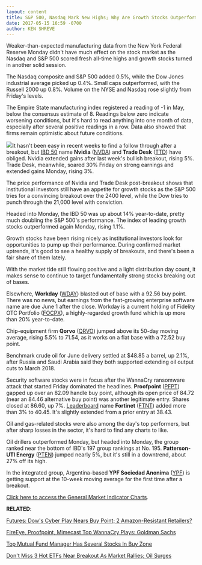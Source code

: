 ```yaml
---
layout: content
title: S&P 500, Nasdaq Mark New Highs; Why Are Growth Stocks Outperforming?
date: 2017-05-15 16:59 -0700
author: KEN SHREVE
---
```








 Weaker-than-expected manufacturing data from the New York Federal Reserve Monday didn't have much effect on the stock market as the Nasdaq and S&P 500 scored fresh all-time highs and growth stocks turned in another solid session.


The Nasdaq composite and S&P 500 added 0.5%, while the Dow Jones industrial average picked up 0.4%. Small caps outperformed, with the Russell 2000 up 0.8%. Volume on the NYSE and Nasdaq rose slightly from Friday's levels.


The Empire State manufacturing index registered a reading of -1 in May, below the consensus estimate of 8. Readings below zero indicate worsening conditions, but it's hard to read anything into one month of data, especially after several positive readings in a row. Data also showed that firms remain optimistic about future conditions.


![](https://www.investors.com/wp-content/uploads/2017/05/MP051517-177x300.png)It hasn't been easy in recent weeks to find a follow through after a breakout, but [IBD 50](https://www.investors.com/stock-lists/ibd-50/ibd-50-performance/) name **Nvidia** ([NVDA](https://research.investors.com/quote.aspx?symbol=NVDA)) and **Trade Desk** ([TTD](https://research.investors.com/quote.aspx?symbol=TTD)) have obliged. Nvidia extended gains after last week's bullish breakout, rising 5%. Trade Desk, meanwhile, soared 30% Friday on strong earnings and extended gains Monday, rising 3%.


The price performance of Nvidia and Trade Desk post-breakout shows that institutional investors still have an appetite for growth stocks as the S&P 500 tries for a convincing breakout over the 2400 level, while the Dow tries to punch through the 21,000 level with conviction.


Headed into Monday, the IBD 50 was up about 14% year-to-date, pretty much doubling the S&P 500's performance. The index of leading growth stocks outperformed again Monday, rising 1.1%.


Growth stocks have been rising nicely as institutional investors look for opportunities to pump up their performance. During confirmed market uptrends, it's good to see a healthy supply of breakouts, and there's been a fair share of them lately.


With the market tide still flowing positive and a light distribution day count, it makes sense to continue to target fundamentally strong stocks breaking out of bases.


Elsewhere, **Workday** ([WDAY](https://research.investors.com/quote.aspx?symbol=WDAY)) blasted out of base with a 92.56 buy point. There was no news, but earnings from the fast-growing enterprise software name are due June 1 after the close. Workday is a current holding of Fidelity OTC Portfolio ([FOCPX](https://research.investors.com/quote.aspx?symbol=FOCPX)), a highly-regarded growth fund which is up more than 20% year-to-date.


Chip-equipment firm **Qorvo** ([QRVO](https://research.investors.com/quote.aspx?symbol=QRVO)) jumped above its 50-day moving average, rising 5.5% to 71.54, as it works on a flat base with a 72.52 buy point.


Benchmark crude oil for June delivery settled at $48.85 a barrel, up 2.1%, after Russia and Saudi Arabia said they both supported extending oil output cuts to March 2018.


Security software stocks were in focus after the WannaCry ransomware attack that started Friday dominated the headlines. **Proofpoint** ([PFPT](https://research.investors.com/quote.aspx?symbol=PFPT)) gapped up over an 82.09 handle buy point, although its open price of 84.72 (near an 84.46 alternative buy point) was another legitimate entry. Shares closed at 86.60, up 7%. [Leaderboard](https://www.investors.com/leaderboard) name **Fortinet** ([FTNT](https://research.investors.com/quote.aspx?symbol=FTNT)) added more than 3% to 40.45. It's slightly extended from a prior entry at 38.43.


Oil and gas-related stocks were also among the day's top performers, but after sharp losses in the sector, it's hard to find any charts to like.


Oil drillers outperformed Monday, but headed into Monday, the group ranked near the bottom of IBD's 197 group rankings at No. 195. **Patterson-UTI Energy** ([PTEN](https://research.investors.com/quote.aspx?symbol=PTEN)) jumped nearly 5%, but it's still in a downtrend, about 27% off its high.


In the integrated group, Argentina-based **YPF Sociedad Anonima** ([YPF](https://research.investors.com/quote.aspx?symbol=YPF)) is getting support at the 10-week moving average for the first time after a breakout.


[Click here to access the General Market Indicator Charts](https://www.investors.com/wp-content/uploads/2017/05/IBD1505153225GMI.pdf).


**RELATED**:


[Futures: Dow's Cyber Play Nears Buy Point; 2 Amazon-Resistant Retailers?](https://www.investors.com/market-trend/stock-market-today/stock-futures-steady-dows-cybersecurity-play-near-a-buy-point-before-earnings/)


[FireEye, Proofpoint, Mimecast Top WannaCry Plays: Goldman Sachs](https://www.investors.com/news/technology/fireeye-proofpoint-mimecast-top-wannacry-plays-says-goldman-sachs/) 


[Top Mutual Fund Manager Has Several Stocks In Buy Zone](https://www.investors.com/etfs-and-funds/mutual-funds/mutual-fund-managers-stocks-in-buy-zones-help-top-his-peers/) 


[Don't Miss 3 Hot ETFs Near Breakout As Market Rallies; Oil Surges](https://www.investors.com/etfs-and-funds/etfs/oil-etfs-surge-which-tech-play-is-in-buy-range-as-nasdaq-hit-news-high/)


 





